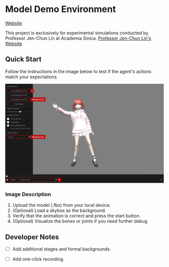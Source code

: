 # Model Demo Environment

[Website](https://evan901010.github.io/demo_environment/)

This project is exclusively for experimental simulations conducted by Professor Jen-Chun Lin at Academia Sinica. [Professor Jen-Chun Lin's Website](https://sites.google.com/site/jenchunlin/)

## Quick Start

Follow the instructions in the image below to test if the agent's actions match your expectations.

![Description](img/description.png)

### Image Description

1. Upload the model (.fbx) from your local device.
2. (Optional) Load a skybox as the background.
3. Verify that the animation is correct and press the start button.
4. (Optional) Visualize the bones or joints if you need further debug

## Developer Notes

- [ ] Add additional stages and formal backgrounds.
- [ ] Add one-click recording.

